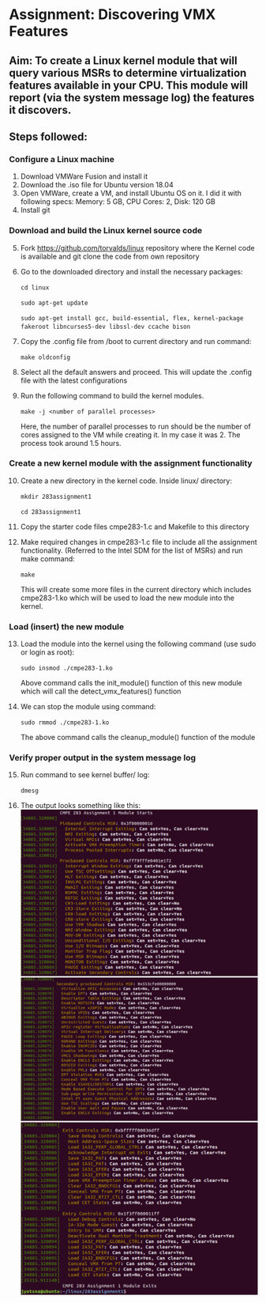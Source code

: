 # Assignment: Discovering VMX Features

## Aim: To create a Linux kernel module that will query various MSRs to determine virtualization features available in your CPU. This module will report (via the system message log) the features it discovers.

## Steps followed:

### Configure a Linux machine
1. Download VMWare Fusion and install it
2. Download the .iso file for Ubuntu version 18.04
3. Open VMWare, create a VM, and install Ubuntu OS on it. I did it with following specs:
    Memory: 5 GB, CPU Cores: 2, Disk: 120 GB
4. Install git

### Download and build the Linux kernel source code
5. Fork https://github.com/torvalds/linux repository where the Kernel code is available and git clone the code from own repository
6. Go to the downloaded directory and install the necessary packages:
    
    `cd linux`
    
    `sudo apt-get update`
    
    `sudo apt-get install gcc, build-essential, flex, kernel-package fakeroot libncurses5-dev libssl-dev ccache bison`
7. Copy the .config<kernel-version> file from /boot to current directory and run command:
     
     `make oldconfig`
8. Select all the default answers and proceed. This will update the .config file with the latest configurations
9. Run the following command to build the kernel modules.

    `make -j <number of parallel processes>`
    
    Here, the number of parallel processes to run should be the number of cores assigned to the VM while creating it. In my case it was 2. The process took around 1.5 hours.

### Create a new kernel module with the assignment functionality
10. Create a new directory in the kernel code. Inside linux/ directory:

    `mkdir 283assignment1`

    `cd 283assignment1`
11. Copy the starter code files cmpe283-1.c and Makefile to this directory
12. Make required changes in cmpe283-1.c file to include all the assignment functionality. (Referred to the Intel SDM for the list of MSRs) and run make command:

    `make`

    This will create some more files in the current directory which includes cmpe283-1.ko which will be used to load the new module into the kernel.

### Load (insert) the new module
13. Load the module into the kernel using the following command (use sudo or login as root):

    `sudo insmod ./cmpe283-1.ko`

    Above command calls the init_module() function of this new module which will call the detect_vmx_features() function
14. We can stop the module using command:

    `sudo rmmod ./cmpe283-1.ko`

    The above command calls the cleanup_module() function of the module

### Verify proper output in the system message log
15. Run command to see kernel buffer/ log:

    `dmesg`

16. The output looks something like this:
    ![Output1](1.png)
    ![Output2](2.png)
    ![Output3](3.png)
